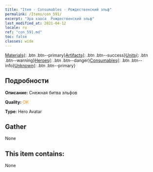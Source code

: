 ```yaml
---
title: "Item - Consumables - Рождественский эльф"
permalink: /Items/con_591/
excerpt: "Эра хаоса  Рождественский эльф"
last_modified_at: 2021-04-12
locale: ru
ref: "con_591.md"
toc: false
classes: wide
---
```

 [Materials](/ru/Items/){: .btn .btn--primary}[Artifacts](/ru/Items/Artifacts/){: .btn .btn--success}[Units](/ru/Items/Units/){: .btn .btn--warning}[Heroes](/ru/Items/Heroes/){: .btn .btn--danger}[Consumables](/ru/Items/Consumables/){: .btn .btn--info}[Unknown](/ru/Items/Unknown/){: .btn .btn--primary}

## Подробности
 **Описание:** Снежная битва эльфов

 **Quality:** <span style="color: #FF8C00">OK</span>

 **Type:** Hero Avatar

## Gather

  None

## This item contains:

  None

